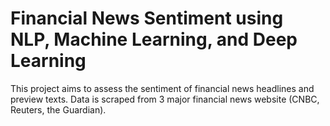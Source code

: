 # Financial News Sentiment using NLP, Machine Learning, and Deep Learning
This project aims to assess the sentiment of financial news headlines and preview texts. Data is scraped from 3 major financial news website (CNBC, Reuters, the Guardian).
